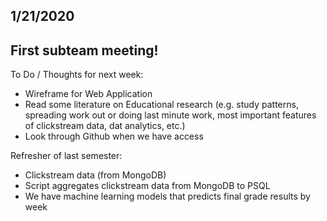 ## 1/21/2020 

## First subteam meeting!

To Do / Thoughts for next week:
- Wireframe for Web Application
- Read some literature on Educational research (e.g. study patterns, spreading work out or doing last minute work, most important features of clickstream data, dat analytics, etc.)
- Look through Github when we have access

Refresher of last semester:
- Clickstream data (from MongoDB)
- Script aggregates clickstream data from MongoDB to PSQL
- We have machine learning models that predicts final grade results by week
